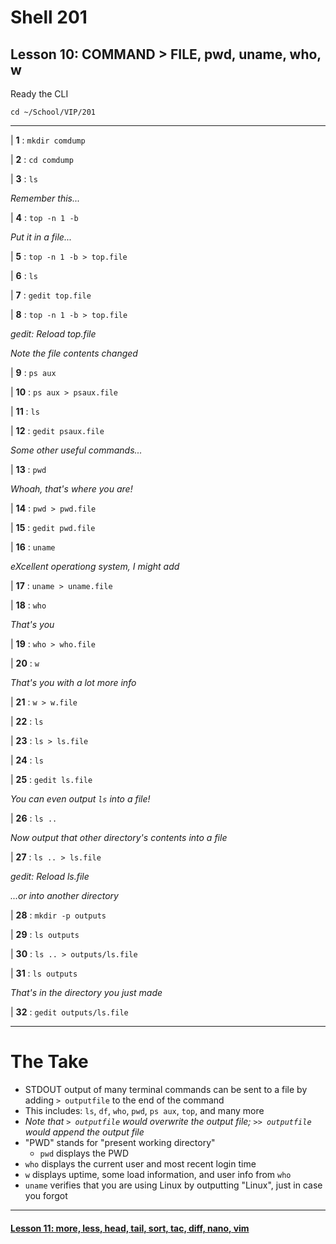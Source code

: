 # Shell 201
## Lesson 10: COMMAND > FILE, pwd, uname, who, w

Ready the CLI

`cd ~/School/VIP/201`

___

| **1** : `mkdir comdump`

| **2** : `cd comdump`

| **3** : `ls`

*Remember this...*

| **4** : `top -n 1 -b`

*Put it in a file...*

| **5** : `top -n 1 -b > top.file`

| **6** : `ls`

| **7** : `gedit top.file`

| **8** : `top -n 1 -b > top.file`

*gedit: Reload top.file*

*Note the file contents changed*

| **9** : `ps aux`

| **10** : `ps aux > psaux.file`

| **11** : `ls`

| **12** : `gedit psaux.file`

*Some other useful commands...*

| **13** : `pwd`

*Whoah, that's where you are!*

| **14** : `pwd > pwd.file`

| **15** : `gedit pwd.file`

| **16** : `uname`

*eXcellent operationg system, I might add*

| **17** : `uname > uname.file`

| **18** : `who`

*That's you*

| **19** : `who > who.file`

| **20** : `w`

*That's you with a lot more info*

| **21** : `w > w.file`

| **22** : `ls`

| **23** : `ls > ls.file`

| **24** : `ls`

| **25** : `gedit ls.file`

*You can even output `ls` into a file!*

| **26** : `ls ..`

*Now output that other directory's contents into a file*

| **27** : `ls .. > ls.file`

*gedit: Reload ls.file*

*...or into another directory*

| **28** : `mkdir -p outputs`

| **29** : `ls outputs`

| **30** : `ls .. > outputs/ls.file`

| **31** : `ls outputs`

*That's in the directory you just made*

| **32** : `gedit outputs/ls.file`

___

# The Take

- STDOUT output of many terminal commands can be sent to a file by adding `> outputfile` to the end of the command
 - This includes: `ls`, `df`, `who`, `pwd`, `ps aux`, `top`, and many more
- *Note that `> outputfile` would overwrite the output file; `>> outputfile` would append the output file*
- "PWD" stands for "present working directory"
  - `pwd` displays the PWD
- `who` displays the current user and most recent login time
- `w` displays uptime, some load information, and user info from `who`
- `uname` verifies that you are using Linux by outputting "Linux", just in case you forgot

___

#### [Lesson 11: more, less, head, tail, sort, tac, diff, nano, vim](https://github.com/inkVerb/vip/blob/master/201-shell/Lesson-11.md)
